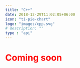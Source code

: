 ```yaml
---
title: "C++"
date: 2018-12-29T11:02:05+06:00
icon: "ti-pie-chart"
logo: "images/cpp.svg"
# description: ""
type : "api"
---
```


<h1 class="text-center" style="color:red">Coming soon</h1>